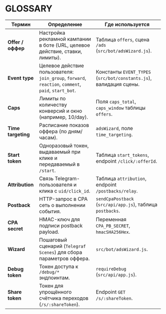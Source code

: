 # GLOSSARY

| Термин | Определение | Где используется |
|--------|-------------|------------------|
| **Offer / оффер** | Настройка рекламной кампании в боте (URL, целевое действие, ставки, лимиты). | Таблица `offers`, сцена `/ads` (`src/bot/adsWizard.js`). |
| **Event type** | Целевое действие пользователя: `join_group`, `forward`, `reaction`, `comment`, `paid`, `start_bot`. | Константы `EVENT_TYPES` (`src/bot/constants.js`), валидация сцены. |
| **Caps** | Лимиты по количеству конверсий и окно (например, 10/day). | Поля `caps_total`, `caps_window` таблицы `offers`. |
| **Time targeting** | Расписание показов оффера (по дням/часам). | `adsWizard`, поле `time_targeting`. |
| **Start token** | Одноразовый токен, выдаваемый при клике и передаваемый в `/start`. | Таблица `start_tokens`, endpoint `/click/:offerId`. |
| **Attribution** | Связь Telegram-пользователя и клика с `uid/click_id`. | Таблица `attribution`, endpoint `/postbacks/relay`. |
| **Postback** | HTTP-запрос в CPA сеть о выполнении события. | `sendCpaPostback` (`src/api/app.js`), таблица `postbacks`. |
| **CPA secret** | HMAC-ключ для подписи postback payload. | Переменная `CPA_PB_SECRET`, `hmacSHA256Hex`. |
| **Wizard** | Пошаговый сценарий (`Telegraf Scenes`) для сбора параметров оффера. | `src/bot/adsWizard.js`. |
| **Debug token** | Токен доступа к `/debug/*` эндпоинтам. | `requireDebug` (`src/api/app.js`). |
| **Share token** | Токен для упрощённого счётчика переходов (`/s/:shareToken`). | Endpoint `GET /s/:shareToken`. |
